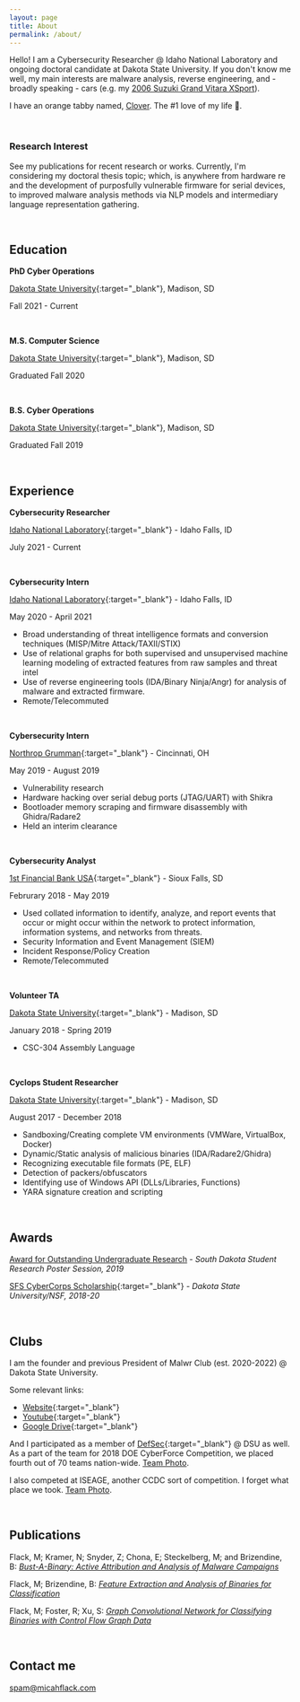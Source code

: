 ```yaml
---
layout: page
title: About
permalink: /about/
---
```


Hello! I am a Cybersecurity Researcher @ Idaho National Laboratory and ongoing doctoral candidate at Dakota State University. If you don't know me well, my main interests are malware analysis, reverse engineering, and - broadly speaking - cars (e.g. my [2006 Suzuki Grand Vitara XSport](/images/ABOUT/suzuki.jpg)).

I have an orange tabby named, [Clover](/images/ABOUT/clover.jpg). The #1 love of my life 🦁.

&nbsp;
&nbsp;

### Research Interest

See my publications for recent research or works. Currently, I'm considering my doctoral thesis topic; which, is anywhere from hardware re and the development of purposfully vulnerable firmware for serial devices, to improved malware analysis methods via NLP models and intermediary language representation gathering.

&nbsp;
&nbsp;

## Education

**PhD Cyber Operations**

[Dakota State University](https://www.dsu.edu/){:target="_blank"}, Madison, SD

Fall 2021 - Current

&nbsp;

**M.S. Computer Science**

[Dakota State University](https://www.dsu.edu/){:target="_blank"}, Madison, SD

Graduated Fall 2020

&nbsp;

**B.S. Cyber Operations**

[Dakota State University](https://www.dsu.edu/){:target="_blank"}, Madison, SD

Graduated Fall 2019

&nbsp;
&nbsp;

## Experience

**Cybersecurity Researcher**

[Idaho National Laboratory](https://inl.gov/){:target="_blank"} - Idaho Falls, ID

July 2021 - Current

&nbsp;


**Cybersecurity Intern**

[Idaho National Laboratory](https://inl.gov/){:target="_blank"} - Idaho Falls, ID

May 2020 - April 2021

* Broad understanding of threat intelligence formats and conversion techniques (MISP/Mitre Attack/TAXII/STIX)
* Use of relational graphs for both supervised and unsupervised machine learning modeling of extracted features from raw samples and threat intel
* Use of reverse engineering tools (IDA/Binary Ninja/Angr) for analysis of malware and extracted firmware.
* Remote/Telecommuted

&nbsp;

**Cybersecurity Intern**

[Northrop Grumman](https://www.northropgrumman.com/){:target="_blank"} - Cincinnati, OH

May 2019 - August 2019

* Vulnerability research
* Hardware hacking over serial debug ports (JTAG/UART) with Shikra
* Bootloader memory scraping and firmware disassembly with Ghidra/Radare2
* Held an interim clearance

&nbsp;

**Cybersecurity Analyst**

[1st Financial Bank USA](https://www.1fbusa.com/fscm/){:target="_blank"} - Sioux Falls, SD

Februrary 2018 - May 2019

* Used collated information to identify, analyze, and report events that occur or might occur within the network to protect information, information systems, and networks from threats.
* Security Information and Event Management (SIEM)
* Incident Response/Policy Creation
* Remote/Telecommuted

&nbsp;
  
**Volunteer TA**

[Dakota State University](https://www.dsu.edu/){:target="_blank"} - Madison, SD

January 2018 - Spring 2019

* CSC-304 Assembly Language

&nbsp;
  
**Cyclops Student Researcher**

[Dakota State University](https://www.dsu.edu/){:target="_blank"} - Madison, SD

August 2017 - December 2018

* Sandboxing/Creating complete VM environments (VMWare, VirtualBox, Docker)
* Dynamic/Static analysis of malicious binaries (IDA/Radare2/Ghidra)
* Recognizing executable file formats (PE, ELF)
* Detection of packers/obfuscators
* Identifying use of Windows API (DLLs/Libraries, Functions)
* YARA signature creation and scripting

&nbsp;
&nbsp;

## Awards

[Award for Outstanding Undergraduate Research](/images/ABOUT/SRI2019.jpg) - *South Dakota Student Research Poster Session, 2019*

[SFS CyberCorps Scholarship](https://www.sfs.opm.gov/Overview-History.aspx){:target="_blank"} - *Dakota State University/NSF, 2018-20*

&nbsp;
&nbsp;
  
## Clubs

I am the founder and previous President of Malwr Club (est. 2020-2022) @ Dakota State University. 

Some relevant links:

* [Website](https://malwr.club){:target="_blank"}
* [Youtube](https://youtube.malwr.club){:target="_blank"}
* [Google Drive](https://drive.malwr.club){:target="_blank"}

And I participated as a member of [DefSec](https://defsec.club/){:target="_blank"} @ DSU as well. As a part of the team for 2018 DOE CyberForce Competition, we placed fourth out of 70 teams nation-wide. [Team Photo](/images/ABOUT/cyberforce.jpg).

I also competed at ISEAGE, another CCDC sort of competition. I forget what place we took. [Team Photo](/images/ABOUT/ISEAGE.jpg).

&nbsp;
&nbsp;

## Publications

Flack, M; Kramer, N; Snyder, Z; Chona, E; Steckelberg, M; and Brizendine, B: [*Bust-A-Binary: Active Attribution and Analysis of Malware Campaigns*](/docs/bust-a-binary.png)

Flack, M; Brizendine, B: [*Feature Extraction and Analysis of Binaries for Classification*](/docs/feature-extraction.png)

Flack, M; Foster, R; Xu, S: [*Graph Convolutional Network for Classifying Binaries with Control Flow Graph Data*](/docs/final-draft.pdf)

&nbsp;
&nbsp;

## Contact me

[spam@micahflack.com](mailto:spam@micahflack.com)